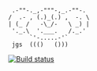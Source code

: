 ```
 .-""-._,-"""-,_.-""-.
/  .- , (.)_(.) ,  -. \
| (_ /   -\_/-   \ _) |
 '._.\  '.___.   /._.'
      `'-.....-'`
 jgs  ((()   ()))
```

 [![Build status](https://ci.appveyor.com/api/projects/status/r7l550fviuj7wrsq?svg=true)](https://ci.appveyor.com/project/henrikbecker/oz-extensions)